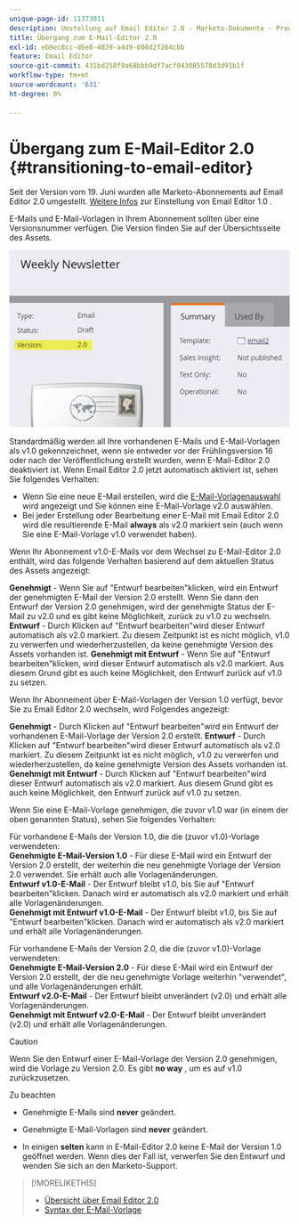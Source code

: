 ```yaml
---
unique-page-id: 11373011
description: Umstellung auf Email Editor 2.0 - Marketo-Dokumente - Produktdokumentation
title: Übergang zum E-Mail-Editor 2.0
exl-id: eb9ec8cc-d6e8-4839-a4d9-608d2f264cbb
feature: Email Editor
source-git-commit: 431bd258f9a68bbb9df7acf043085578d3d91b1f
workflow-type: tm+mt
source-wordcount: '631'
ht-degree: 0%

---
```


# Übergang zum E-Mail-Editor 2.0 {#transitioning-to-email-editor}

Seit der Version vom 19. Juni wurden alle Marketo-Abonnements auf Email Editor 2.0 umgestellt. [Weitere Infos](https://nation.marketo.com/docs/DOC-7038) zur Einstellung von Email Editor 1.0 .

E-Mails und E-Mail-Vorlagen in Ihrem Abonnement sollten über eine Versionsnummer verfügen. Die Version finden Sie auf der Übersichtsseite des Assets.

![](assets/five-5.png)

Standardmäßig werden all Ihre vorhandenen E-Mails und E-Mail-Vorlagen als v1.0 gekennzeichnet, wenn sie entweder vor der Frühlingsversion 16 oder nach der Veröffentlichung erstellt wurden, wenn E-Mail-Editor 2.0 deaktiviert ist. Wenn Email Editor 2.0 jetzt automatisch aktiviert ist, sehen Sie folgendes Verhalten:

* Wenn Sie eine neue E-Mail erstellen, wird die [E-Mail-Vorlagenauswahl](email-template-picker-overview.md) wird angezeigt und Sie können eine E-Mail-Vorlage v2.0 auswählen.
* Bei jeder Erstellung oder Bearbeitung einer E-Mail mit Email Editor 2.0 wird die resultierende E-Mail **always** als v2.0 markiert sein (auch wenn Sie eine E-Mail-Vorlage v1.0 verwendet haben).

Wenn Ihr Abonnement v1.0-E-Mails vor dem Wechsel zu E-Mail-Editor 2.0 enthält, wird das folgende Verhalten basierend auf dem aktuellen Status des Assets angezeigt:

**Genehmigt** - Wenn Sie auf &quot;Entwurf bearbeiten&quot;klicken, wird ein Entwurf der genehmigten E-Mail der Version 2.0 erstellt. Wenn Sie dann den Entwurf der Version 2.0 genehmigen, wird der genehmigte Status der E-Mail zu v2.0 und es gibt keine Möglichkeit, zurück zu v1.0 zu wechseln.\
**Entwurf** - Durch Klicken auf &quot;Entwurf bearbeiten&quot;wird dieser Entwurf automatisch als v2.0 markiert. Zu diesem Zeitpunkt ist es nicht möglich, v1.0 zu verwerfen und wiederherzustellen, da keine genehmigte Version des Assets vorhanden ist.
**Genehmigt mit Entwurf** - Wenn Sie auf &quot;Entwurf bearbeiten&quot;klicken, wird dieser Entwurf automatisch als v2.0 markiert. Aus diesem Grund gibt es auch keine Möglichkeit, den Entwurf zurück auf v1.0 zu setzen.

Wenn Ihr Abonnement über E-Mail-Vorlagen der Version 1.0 verfügt, bevor Sie zu Email Editor 2.0 wechseln, wird Folgendes angezeigt:

**Genehmigt** - Durch Klicken auf &quot;Entwurf bearbeiten&quot;wird ein Entwurf der vorhandenen E-Mail-Vorlage der Version 2.0 erstellt.
**Entwurf** - Durch Klicken auf &quot;Entwurf bearbeiten&quot;wird dieser Entwurf automatisch als v2.0 markiert. Zu diesem Zeitpunkt ist es nicht möglich, v1.0 zu verwerfen und wiederherzustellen, da keine genehmigte Version des Assets vorhanden ist.
**Genehmigt mit Entwurf** - Durch Klicken auf &quot;Entwurf bearbeiten&quot;wird dieser Entwurf automatisch als v2.0 markiert. Aus diesem Grund gibt es auch keine Möglichkeit, den Entwurf zurück auf v1.0 zu setzen.

Wenn Sie eine E-Mail-Vorlage genehmigen, die zuvor v1.0 war (in einem der oben genannten Status), sehen Sie folgendes Verhalten:

Für vorhandene E-Mails der Version 1.0, die die (zuvor v1.0)-Vorlage verwendeten:\
**Genehmigte E-Mail-Version 1.0** - Für diese E-Mail wird ein Entwurf der Version 2.0 erstellt, der weiterhin die neu genehmigte Vorlage der Version 2.0 verwendet. Sie erhält auch alle Vorlagenänderungen.\
**Entwurf v1.0-E-Mail** - Der Entwurf bleibt v1.0, bis Sie auf &quot;Entwurf bearbeiten&quot;klicken. Danach wird er automatisch als v2.0 markiert und erhält alle Vorlagenänderungen.\
**Genehmigt mit Entwurf v1.0-E-Mail** - Der Entwurf bleibt v1.0, bis Sie auf &quot;Entwurf bearbeiten&quot;klicken. Danach wird er automatisch als v2.0 markiert und erhält alle Vorlagenänderungen.

Für vorhandene E-Mails der Version 2.0, die die (zuvor v1.0)-Vorlage verwendeten:\
**Genehmigte E-Mail-Version 2.0** - Für diese E-Mail wird ein Entwurf der Version 2.0 erstellt, der die neu genehmigte Vorlage weiterhin &quot;verwendet&quot;, und alle Vorlagenänderungen erhält.\
**Entwurf v2.0-E-Mail** - Der Entwurf bleibt unverändert (v2.0) und erhält alle Vorlagenänderungen.\
**Genehmigt mit Entwurf v2.0-E-Mail** - Der Entwurf bleibt unverändert (v2.0) und erhält alle Vorlagenänderungen.

>[!CAUTION]
>
>Wenn Sie den Entwurf einer E-Mail-Vorlage der Version 2.0 genehmigen, wird die Vorlage zu Version 2.0. Es gibt **no way** , um es auf v1.0 zurückzusetzen.

Zu beachten

* Genehmigte E-Mails sind **never** geändert.

* Genehmigte E-Mail-Vorlagen sind **never** geändert.

* In einigen **selten** kann in E-Mail-Editor 2.0 keine E-Mail der Version 1.0 geöffnet werden. Wenn dies der Fall ist, verwerfen Sie den Entwurf und wenden Sie sich an den Marketo-Support.

>[!MORELIKETHIS]
>
>* [Übersicht über Email Editor 2.0](/help/marketo/product-docs/email-marketing/general/email-editor-2/email-editor-v2-0-overview.md)
>* [Syntax der E-Mail-Vorlage](/help/marketo/product-docs/email-marketing/general/email-editor-2/email-template-syntax.md)
